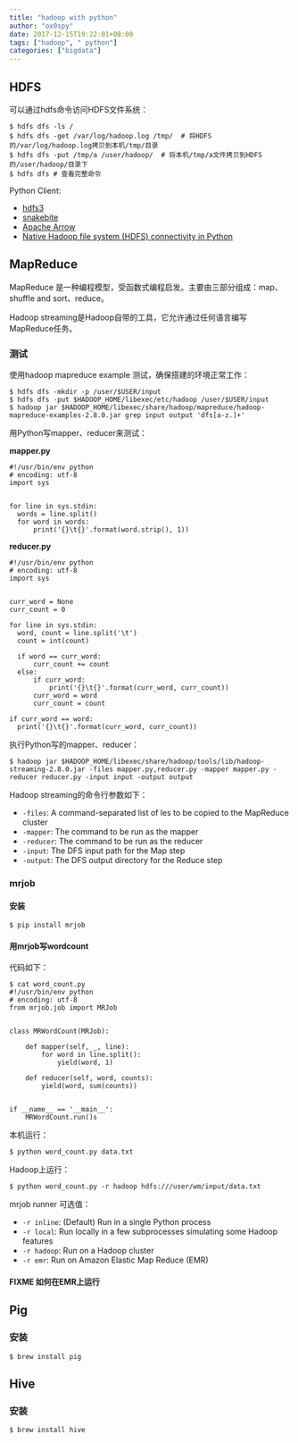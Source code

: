 ```yaml
---
title: "hadoop with python"
author: "ox0spy"
date: 2017-12-15T19:22:01+08:00
tags: ["hadoop", " python"]
categories: ["bigdata"]
---
```


## HDFS

可以通过hdfs命令访问HDFS文件系统：

	$ hdfs dfs -ls /
	$ hdfs dfs -get /var/log/hadoop.log /tmp/  # 将HDFS的/var/log/hadoop.log拷贝到本机/tmp/目录
	$ hdfs dfs -put /tmp/a /user/hadoop/  # 将本机/tmp/a文件拷贝到HDFS的/user/hadoop/目录下
	$ hdfs dfs # 查看完整命令

Python Client:

- [hdfs3](https://github.com/dask/hdfs3)
- [snakebite](https://github.com/spotify/snakebite)
- [Apache Arrow](https://arrow.apache.org/)
- [Native Hadoop file system (HDFS) connectivity in Python](http://wesmckinney.com/blog/python-hdfs-interfaces/)

## MapReduce

MapReduce 是一种编程模型，受函数式编程启发。主要由三部分组成：map、shuffle and sort、reduce。

Hadoop streaming是Hadoop自带的工具，它允许通过任何语言编写MapReduce任务。

### 测试

使用hadoop mapreduce example 测试，确保搭建的环境正常工作：

	$ hdfs dfs -mkdir -p /user/$USER/input
	$ hdfs dfs -put $HADOOP_HOME/libexec/etc/hadoop /user/$USER/input
	$ hadoop jar $HADOOP_HOME/libexec/share/hadoop/mapreduce/hadoop-mapreduce-examples-2.8.0.jar grep input output 'dfs[a-z.]+'

用Python写mapper、reducer来测试：

**mapper.py**

	#!/usr/bin/env python
	# encoding: utf-8
	import sys
	
	
	for line in sys.stdin:
	  words = line.split()
	  for word in words:
	      print('{}\t{}'.format(word.strip(), 1))


**reducer.py**

	#!/usr/bin/env python
	# encoding: utf-8
	import sys
	
	
	curr_word = None
	curr_count = 0
	
	for line in sys.stdin:
	  word, count = line.split('\t')
	  count = int(count)
	
	  if word == curr_word:
	      curr_count += count
	  else:
	      if curr_word:
	          print('{}\t{}'.format(curr_word, curr_count))
	      curr_word = word
	      curr_count = count
	
	if curr_word == word:
	  print('{}\t{}'.format(curr_word, curr_count))

执行Python写的mapper、reducer：

	$ hadoop jar $HADOOP_HOME/libexec/share/hadoop/tools/lib/hadoop-streaming-2.8.0.jar -files mapper.py,reducer.py -mapper mapper.py -reducer reducer.py -input input -output output

Hadoop streaming的命令行参数如下：

- `-files`: A command-separated list of  les to be copied to the MapReduce cluster
- `-mapper`: The command to be run as the mapper
- `-reducer`: The command to be run as the reducer
- `-input`: The DFS input path for the Map step
- `-output`: The DFS output directory for the Reduce step

### mrjob

#### 安装

	$ pip install mrjob

#### 用mrjob写wordcount

代码如下：

	$ cat word_count.py
	#!/usr/bin/env python
	# encoding: utf-8
	from mrjob.job import MRJob
	
	
	class MRWordCount(MRJob):
	
	    def mapper(self, _, line):
	        for word in line.split():
	            yield(word, 1)
	
	    def reducer(self, word, counts):
	        yield(word, sum(counts))
	
	
	if __name__ == '__main__':
	    MRWordCount.run()s
    
本机运行：

	$ python word_count.py data.txt
	
Hadoop上运行：

	$ python word_count.py -r hadoop hdfs:///user/wm/input/data.txt

mrjob runner 可选值：

- `-r inline`: (Default) Run in a single Python process
- `-r local`: Run locally in a few subprocesses simulating some Hadoop features
- `-r hadoop`: Run on a Hadoop cluster
- `-r emr`: Run on Amazon Elastic Map Reduce (EMR)

#### FIXME 如何在EMR上运行

## Pig

### 安装

	$ brew install pig




## Hive

### 安装

	$ brew install hive